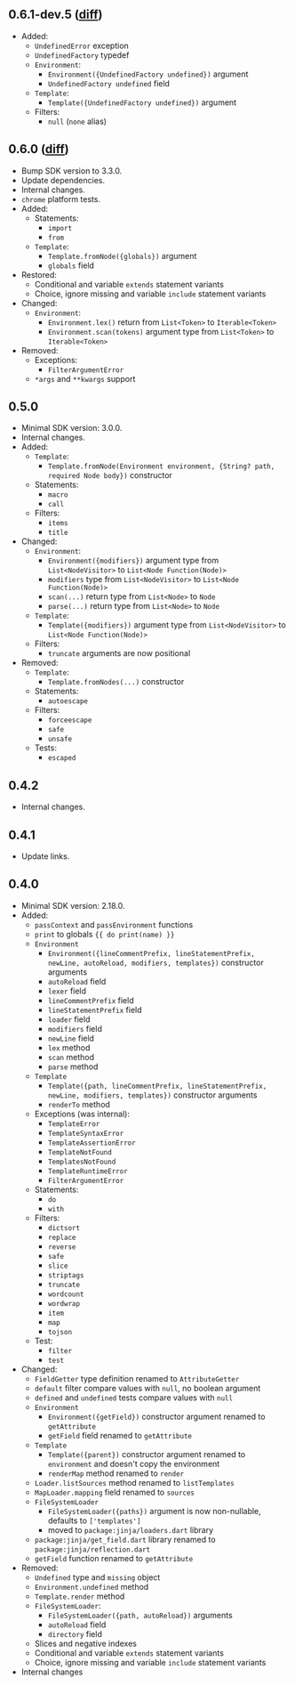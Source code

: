 ## 0.6.1-dev.5 ([diff](https://github.com/ykmnkmi/jinja.dart/compare/88996f8..main))
- Added:
  - `UndefinedError` exception
  - `UndefinedFactory` typedef
  - `Environment`:
    - `Environment({UndefinedFactory undefined})` argument
    - `UndefinedFactory undefined` field
  - `Template`:
    - `Template({UndefinedFactory undefined})` argument
  - Filters:
    - `null` (`none` alias)

## 0.6.0 ([diff](https://github.com/ykmnkmi/jinja.dart/compare/c12244e6..88996f8))
- Bump SDK version to 3.3.0.
- Update dependencies.
- Internal changes.
- `chrome` platform tests.
- Added:
  - Statements:
    - `import`
    - `from`
  - `Template`:
    - `Template.fromNode({globals})` argument
    - `globals` field
- Restored:
  - Conditional and variable `extends` statement variants
  - Choice, ignore missing and variable `include` statement variants
- Changed:
  - `Environment`:
    - `Environment.lex()` return from `List<Token>` to `Iterable<Token>`
    - `Environment.scan(tokens)` argument type from `List<Token>` to `Iterable<Token>`
- Removed:
  - Exceptions:
    - `FilterArgumentError`
  - `*args` and `**kwargs` support

## 0.5.0
- Minimal SDK version: 3.0.0.
- Internal changes.
- Added:
  - `Template`:
    - `Template.fromNode(Environment environment, {String? path, required Node body})` constructor
  - Statements:
    - `macro`
    - `call`
  - Filters:
    - `items`
    - `title`
- Changed:
  - `Environment`:
    - `Environment({modifiers})` argument type from `List<NodeVisitor>` to `List<Node Function(Node)>`
    - `modifiers` type from `List<NodeVisitor>` to `List<Node Function(Node)>`
    - `scan(...)` return type from `List<Node>` to `Node`
    - `parse(...)` return type from `List<Node>` to `Node`
  - `Template`:
    - `Template({modifiers})` argument type from `List<NodeVisitor>` to `List<Node Function(Node)>`
  - Filters:
    - `truncate` arguments are now positional
- Removed:
  - `Template`:
    - `Template.fromNodes(...)` constructor
  - Statements:
    - `autoescape`
  - Filters:
    - `forceescape`
    - `safe`
    - `unsafe`
  - Tests:
    - `escaped`

## 0.4.2
- Internal changes.

## 0.4.1
- Update links.

## 0.4.0
- Minimal SDK version: 2.18.0.
- Added:
  - `passContext` and `passEnvironment` functions
  - `print` to globals `{{ do print(name) }}`
  - `Environment`
    - `Environment({lineCommentPrefix, lineStatementPrefix, newLine, autoReload, modifiers, templates})` constructor arguments
    - `autoReload` field
    - `lexer` field
    - `lineCommentPrefix` field
    - `lineStatementPrefix` field
    - `loader` field
    - `modifiers` field
    - `newLine` field
    - `lex` method
    - `scan` method
    - `parse` method
  - `Template`
    - `Template({path, lineCommentPrefix, lineStatementPrefix, newLine, modifiers, templates})` constructor arguments
    - `renderTo` method
  - Exceptions (was internal):
    - `TemplateError`
    - `TemplateSyntaxError`
    - `TemplateAssertionError`
    - `TemplateNotFound`
    - `TemplatesNotFound`
    - `TemplateRuntimeError`
    - `FilterArgumentError`
  - Statements:
    - `do`
    - `with`
  - Filters:
    - `dictsort`
    - `replace`
    - `reverse`
    - `safe`
    - `slice`
    - `striptags`
    - `truncate`
    - `wordcount`
    - `wordwrap`
    - `item`
    - `map`
    - `tojson`
  - Test:
    - `filter`
    - `test`
- Changed:
  - `FieldGetter` type definition renamed to `AttributeGetter`
  - `default` filter compare values with `null`, no boolean argument
  - `defined` and `undefined` tests compare values with `null`
  - `Environment`
    - `Environment({getField})` constructor argument renamed to `getAttribute`
    - `getField` field renamed to `getAttribute`
  - `Template`
    - `Template({parent})` constructor argument renamed to `environment`
      and doesn't copy the environment
    - `renderMap` method renamed to `render`
  - `Loader.listSources` method renamed to `listTemplates`
  - `MapLoader.mapping` field renamed to  `sources`
  - `FileSystemLoader`
    - `FileSystemLoader({paths})` argument is now non-nullable, defaults to `['templates']`
    - moved to `package:jinja/loaders.dart` library
  - `package:jinja/get_field.dart` library renamed to `package:jinja/reflection.dart`
  - `getField` function renamed to `getAttribute`
- Removed:
  - `Undefined` type and `missing` object
  - `Environment.undefined` method
  - `Template.render` method
  - `FileSystemLoader`:
    - `FileSystemLoader({path, autoReload})` arguments
    - `autoReload` field
    - `directory` field
  - Slices and negative indexes
  - Conditional and variable `extends` statement variants
  - Choice, ignore missing and variable `include` statement variants
- Internal changes